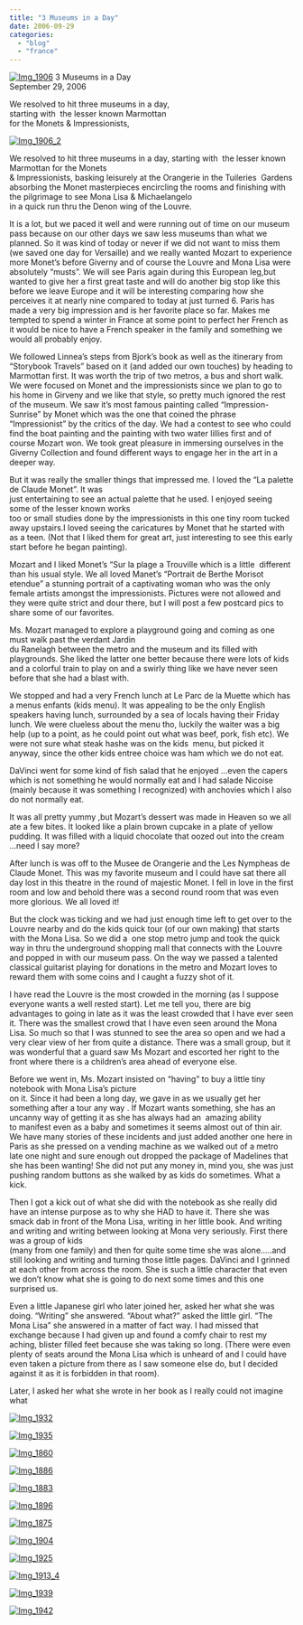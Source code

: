 ```yaml
---
title: "3 Museums in a Day"
date: 2006-09-29
categories: 
  - "blog"
  - "france"
---
```


 [![Img_1906](https://pub-ac94b3f306b24c0dba4238943c97f2e1.r2.dev/2008/04/28/img_1906.png "Img_1906")](https://pub-ac94b3f306b24c0dba4238943c97f2e1.r2.dev/photos/uncategorized/2008/04/28/img_1906.png) 3 Museums in a Day  
September 29, 2006

We resolved to hit three museums in a day,  
starting with  the lesser known Marmottan  
for the Monets & Impressionists,

<!--more-->

[![Img_1906_2](https://pub-ac94b3f306b24c0dba4238943c97f2e1.r2.dev/2008/04/28/img_1906_2.png "Img_1906_2")](https://pub-ac94b3f306b24c0dba4238943c97f2e1.r2.dev/photos/uncategorized/2008/04/28/img_1906_2.png)

We resolved to hit three museums in a day, starting with  the lesser known Marmottan for the Monets  
& Impressionists, basking leisurely at the Orangerie in the Tuileries  Gardens absorbing the Monet masterpieces encircling the rooms and finishing with the pilgrimage to see Mona Lisa & Michaelangelo  
in a quick run thru the Denon wing of the Louvre.

It is a lot, but we paced it well and were running out of time on our museum pass because on our other days we saw less museums than what we planned. So it was kind of today or never if we did not want to miss them (we saved one day for Versaille) and we really wanted Mozart to experience more Monet’s before Giverny and of course the Louvre and Mona Lisa were absolutely “musts”. We will see Paris again during this European leg,but wanted to give her a first great taste and will do another big stop like this before we leave Europe and it will be interesting comparing how she perceives it at nearly nine compared to today at just turned 6. Paris has made a very big impression and is her favorite place so far. Makes me tempted to spend a winter in France at some point to perfect her French as it would be nice to have a French speaker in the family and something we would all probably enjoy.

We followed Linnea’s steps from Bjork’s book as well as the itinerary from “Storybook Travels” based on it (and added our own touches) by heading to Marmottan first. It was worth the trip of two metros, a bus and short walk. We were focused on Monet and the impressionists since we plan to go to his home in Girveny and we like that style, so pretty much ignored the rest of the museum. We saw it’s most famous painting called “Impression-Sunrise” by Monet which was the one that coined the phrase “Impressionist” by the critics of the day. We had a contest to see who could find the boat painting and the painting with two water lillies first and of course Mozart won. We took great pleasure in immersing ourselves in the Giverny Collection and found different ways to engage her in the art in a deeper way.

But it was really the smaller things that impressed me. I loved the “La palette de Claude Monet”. It was  
just entertaining to see an actual palette that he used. I enjoyed seeing some of the lesser known works  
too or small studies done by the impressionists in this one tiny room tucked away upstairs.I loved seeing the caricatures by Monet that he started with as a teen. (Not that I liked them for great art, just interesting to see this early start before he began painting).

Mozart and I liked Monet’s “Sur la plage a Trouville which is a little  different than his usual style. We all loved Manet’s “Portrait de Berthe Morisot etendue” a stunning portrait of a captivating woman who was the only female artists amongst the impressionists. Pictures were not allowed and they were quite strict and dour there, but I will post a few postcard pics to share some of our favorites.

Ms. Mozart managed to explore a playground going and coming as one must walk past the verdant Jardin  
du Ranelagh between the metro and the museum and its filled with playgrounds. She liked the latter one better because there were lots of kids and a colorful train to play on and a swirly thing like we have never seen before that she had a blast with.

We stopped and had a very French lunch at Le Parc de la Muette which has a menus enfants (kids menu). It was appealing to be the only English speakers having lunch, surrounded by a sea of locals having their Friday lunch. We were clueless about the menu tho, luckily the waiter was a big help (up to a point, as he could point out what was beef, pork, fish etc). We were not sure what steak hashe was on the kids  menu, but picked it anyway, since the other kids entree choice was ham which we do not eat.

DaVinci went for some kind of fish salad that he enjoyed ...even the capers which is not something he would normally eat and I had salade Nicoise (mainly because it was something I recognized) with anchovies which I also do not normally eat.

It was all pretty yummy ,but Mozart’s dessert was made in Heaven so we all ate a few bites. It looked like a plain brown cupcake in a plate of yellow pudding. It was filled with a liquid chocolate that oozed out into the cream ...need I say more?

After lunch is was off to the Musee de Orangerie and the Les Nympheas de Claude Monet. This was my favorite museum and I could have sat there all day lost in this theatre in the round of majestic Monet. I fell in love in the first room and low and behold there was a second round room that was even more glorious. We all loved it!

But the clock was ticking and we had just enough time left to get over to the Louvre nearby and do the kids quick tour (of our own making) that starts with the Mona Lisa. So we did a  one stop metro jump and took the quick way in thru the underground shopping mall that connects with the Louvre and popped in with our museum pass. On the way we passed a talented classical guitarist playing for donations in the metro and Mozart loves to reward them with some coins and I caught a fuzzy shot of it.

I have read the Louvre is the most crowded in the morning (as I suppose everyone wants a well rested start). Let me tell you, there are big advantages to going in late as it was the least crowded that I have ever seen it. There was the smallest crowd that I have even seen around the Mona Lisa. So much so that I was stunned to see the area so open and we had a very clear view of her from quite a distance. There was a small group, but it was wonderful that a guard saw Ms Mozart and escorted her right to the front where there is a children’s area ahead of everyone else.

Before we went in, Ms. Mozart insisted on “having” to buy a little tiny notebook with Mona Lisa’s picture  
on it. Since it had been a long day, we gave in as we usually get her something after a tour any way . If Mozart wants something, she has an uncanny way of getting it as she has always had an  amazing ability  
to manifest even as a baby and sometimes it seems almost out of thin air. We have many stories of these incidents and just added another one here in Paris as she pressed on a vending machine as we walked out of a metro late one night and sure enough out dropped the package of Madelines that she has been wanting! She did not put any money in, mind you, she was just pushing random buttons as she walked by as kids do sometimes. What a kick.

Then I got a kick out of what she did with the notebook as she really did have an intense purpose as to why she HAD to have it. There she was smack dab in front of the Mona Lisa, writing in her little book. And writing and writing and writing between looking at Mona very seriously. First there was a group of kids  
(many from one family) and then for quite some time she was alone.....and still looking and writing and turning those little pages. DaVinci and I grinned at each other from across the room. She is such a little character that even we don’t know what she is going to do next some times and this one surprised us.

Even a little Japanese girl who later joined her, asked her what she was doing. “Writing” she answered. “About what?” asked the little girl. “The Mona Lisa” she answered in a matter of fact way. I had missed that exchange because I had given up and found a comfy chair to rest my aching, blister filled feet because she was taking so long. (There were even plenty of seats around the Mona Lisa which is unheard of and I could have even taken a picture from there as I saw someone else do, but I decided against it as it is forbidden in that room).

Later, I asked her what she wrote in her book as I really could not imagine what

[![Img_1932](https://pub-ac94b3f306b24c0dba4238943c97f2e1.r2.dev/2008/04/28/img_1932.png "Img_1932")](https://pub-ac94b3f306b24c0dba4238943c97f2e1.r2.dev/photos/uncategorized/2008/04/28/img_1932.png)

[![Img_1935](https://pub-ac94b3f306b24c0dba4238943c97f2e1.r2.dev/2008/04/28/img_1935.png "Img_1935")](https://pub-ac94b3f306b24c0dba4238943c97f2e1.r2.dev/photos/uncategorized/2008/04/28/img_1935.png)

[![Img_1860](https://pub-ac94b3f306b24c0dba4238943c97f2e1.r2.dev/2008/04/28/img_1860.png "Img_1860")](https://pub-ac94b3f306b24c0dba4238943c97f2e1.r2.dev/photos/uncategorized/2008/04/28/img_1860.png)

[![Img_1886](https://pub-ac94b3f306b24c0dba4238943c97f2e1.r2.dev/2008/04/28/img_1886.png "Img_1886")](https://pub-ac94b3f306b24c0dba4238943c97f2e1.r2.dev/photos/uncategorized/2008/04/28/img_1886.png)

[![Img_1883](https://pub-ac94b3f306b24c0dba4238943c97f2e1.r2.dev/2008/04/28/img_1883.png "Img_1883")](https://pub-ac94b3f306b24c0dba4238943c97f2e1.r2.dev/photos/uncategorized/2008/04/28/img_1883.png)

[![Img_1896](https://pub-ac94b3f306b24c0dba4238943c97f2e1.r2.dev/2008/04/28/img_1896.png "Img_1896")](https://pub-ac94b3f306b24c0dba4238943c97f2e1.r2.dev/photos/uncategorized/2008/04/28/img_1896.png)

[![Img_1875](https://pub-ac94b3f306b24c0dba4238943c97f2e1.r2.dev/2008/04/28/img_1875.png "Img_1875")](https://pub-ac94b3f306b24c0dba4238943c97f2e1.r2.dev/photos/uncategorized/2008/04/28/img_1875.png)

[![Img_1904](https://pub-ac94b3f306b24c0dba4238943c97f2e1.r2.dev/2008/04/28/img_1904.png "Img_1904")](https://pub-ac94b3f306b24c0dba4238943c97f2e1.r2.dev/photos/uncategorized/2008/04/28/img_1904.png)

[![Img_1925](https://pub-ac94b3f306b24c0dba4238943c97f2e1.r2.dev/2008/04/28/img_1925.jpg "Img_1925")](https://pub-ac94b3f306b24c0dba4238943c97f2e1.r2.dev/photos/uncategorized/2008/04/28/img_1925.jpg)

[](https://pub-ac94b3f306b24c0dba4238943c97f2e1.r2.dev/photos/uncategorized/2008/04/28/img_1913_2.jpg)

[](https://pub-ac94b3f306b24c0dba4238943c97f2e1.r2.dev/photos/uncategorized/2008/04/28/img_1913_3.jpg)

[![Img_1913_4](https://pub-ac94b3f306b24c0dba4238943c97f2e1.r2.dev/2008/04/28/img_1913_4.jpg "Img_1913_4")](https://pub-ac94b3f306b24c0dba4238943c97f2e1.r2.dev/photos/uncategorized/2008/04/28/img_1913_4.jpg)

[![Img_1939](https://pub-ac94b3f306b24c0dba4238943c97f2e1.r2.dev/2008/04/28/img_1939.jpg "Img_1939")](https://pub-ac94b3f306b24c0dba4238943c97f2e1.r2.dev/photos/uncategorized/2008/04/28/img_1939.jpg)

[![Img_1942](https://pub-ac94b3f306b24c0dba4238943c97f2e1.r2.dev/2008/04/28/img_1942.jpg "Img_1942")](https://pub-ac94b3f306b24c0dba4238943c97f2e1.r2.dev/photos/uncategorized/2008/04/28/img_1942.jpg)

  

[  
](https://pub-ac94b3f306b24c0dba4238943c97f2e1.r2.dev/photos/uncategorized/2008/04/28/img_1913.jpg)
